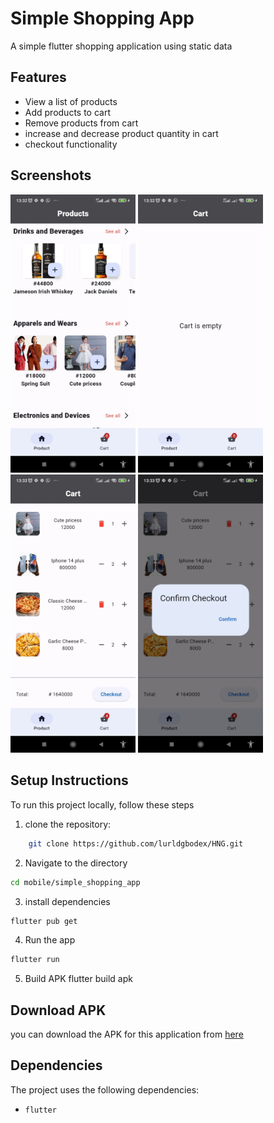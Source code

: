 # Simple Shopping App

A simple flutter shopping application using static data

## Features

- View a list of products
- Add products to cart
- Remove products from cart
- increase and decrease product quantity in cart
- checkout functionality

## Screenshots

<img src="screenshots/screenshot1.jpg" width="200" alt="Product List Page" />
<img src="screenshots/screenshot2.jpg" width="200" alt="empty cart" />
<img src="screenshots/screenshot3.jpg" width="200" alt="cart list" />
<img src="screenshots/screenshot4.jpg" width="200" alt="confirm checkout" />

## Setup Instructions

To run this project locally, follow these steps

1. clone the repository:

```bash
    git clone https://github.com/lurldgbodex/HNG.git
```

2. Navigate to the directory

```bash
cd mobile/simple_shopping_app
```

3. install dependencies

```bash
flutter pub get
```

4. Run the app

```bash
flutter run
```

5. Build APK
   flutter build apk

## Download APK

you can download the APK for this application from [here]()

## Dependencies

The project uses the following dependencies:

- `flutter`
